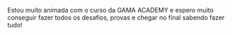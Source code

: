 Estou muito animada com o curso da GAMA ACADEMY e espero muito conseguir fazer todos os desafios, provas e chegar no final sabendo fazer tudo! 
